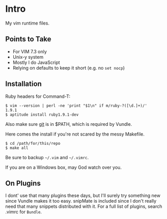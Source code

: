 # Intro

My vim runtime files.

## Points to Take

* For VIM 7.3 only
* Unix-y system
* Mostly I do JavaScript
* Relying on defaults to keep it short (e.g. no `set nocp`)

## Installation

Ruby headers for Command-T:

    $ vim --version | perl -ne 'print "$1\n" if m/ruby-?([\d.]+)/'
    1.9.1
    $ aptitude install ruby1.9.1-dev

Also make sure [git](http://git-scm.org/) is in $PATH, which is required by
Vundle.

Here comes the install if you're not scared by the messy Makefile.

    $ cd /path/for/this/repo
    $ make all

Be sure to backup `~/.vim` and `~/.vimrc`.

If you are on a Windows box, may God watch over you.

## On Plugins

I dont' use that many plugins these days, but I'll surely try something new
since Vundle makes it too easy. snipMate is included since I don't really
need that many snippets distributed with it. For a full list of plugins,
search .vimrc for `Bundle`.
